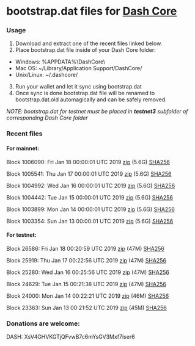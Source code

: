 # bootstrap.dat files for [Dash Core](https://www.dash.org)

### Usage

1. Download and extract one of the recent files linked below.
2. Place bootstrap.dat file inside of your Dash Core folder:
 - Windows: %APPDATA%\DashCore\
 - Mac OS: ~/Library/Application Support/DashCore/
 - Unix/Linux: ~/.dashcore/
3. Run your wallet and let it sync using bootstrap.dat
4. Once sync is done bootstrap.dat file will be renamed to bootstrap.dat.old automagically and can be safely removed.

_NOTE: bootstrap.dat for testnet must be placed in **testnet3** subfolder of corresponding Dash Core folder_

### Recent files

#### For mainnet:

Block 1006090: Fri Jan 18 00:00:01 UTC 2019 [zip](https://dash-bootstrap.ams3.digitaloceanspaces.com/mainnet/2019-01-18/bootstrap.dat.zip) (5.6G) [SHA256](https://dash-bootstrap.ams3.digitaloceanspaces.com/mainnet/2019-01-18/sha256.txt)

Block 1005541: Thu Jan 17 00:00:01 UTC 2019 [zip](https://dash-bootstrap.ams3.digitaloceanspaces.com/mainnet/2019-01-17/bootstrap.dat.zip) (5.6G) [SHA256](https://dash-bootstrap.ams3.digitaloceanspaces.com/mainnet/2019-01-17/sha256.txt)

Block 1004992: Wed Jan 16 00:00:01 UTC 2019 [zip](https://dash-bootstrap.ams3.digitaloceanspaces.com/mainnet/2019-01-16/bootstrap.dat.zip) (5.6G) [SHA256](https://dash-bootstrap.ams3.digitaloceanspaces.com/mainnet/2019-01-16/sha256.txt)

Block 1004442: Tue Jan 15 00:00:01 UTC 2019 [zip](https://dash-bootstrap.ams3.digitaloceanspaces.com/mainnet/2019-01-15/bootstrap.dat.zip) (5.6G) [SHA256](https://dash-bootstrap.ams3.digitaloceanspaces.com/mainnet/2019-01-15/sha256.txt)

Block 1003899: Mon Jan 14 00:00:01 UTC 2019 [zip](https://dash-bootstrap.ams3.digitaloceanspaces.com/mainnet/2019-01-14/bootstrap.dat.zip) (5.6G) [SHA256](https://dash-bootstrap.ams3.digitaloceanspaces.com/mainnet/2019-01-14/sha256.txt)

Block 1003354: Sun Jan 13 00:00:01 UTC 2019 [zip](https://dash-bootstrap.ams3.digitaloceanspaces.com/mainnet/2019-01-13/bootstrap.dat.zip) (5.6G) [SHA256](https://dash-bootstrap.ams3.digitaloceanspaces.com/mainnet/2019-01-13/sha256.txt)


#### For testnet:

Block 26586: Fri Jan 18 00:20:59 UTC 2019 [zip](https://dash-bootstrap.ams3.digitaloceanspaces.com/testnet/2019-01-18/bootstrap.dat.zip) (47M) [SHA256](https://dash-bootstrap.ams3.digitaloceanspaces.com/testnet/2019-01-18/sha256.txt)

Block 25919: Thu Jan 17 00:22:56 UTC 2019 [zip](https://dash-bootstrap.ams3.digitaloceanspaces.com/testnet/2019-01-17/bootstrap.dat.zip) (47M) [SHA256](https://dash-bootstrap.ams3.digitaloceanspaces.com/testnet/2019-01-17/sha256.txt)

Block 25280: Wed Jan 16 00:25:56 UTC 2019 [zip](https://dash-bootstrap.ams3.digitaloceanspaces.com/testnet/2019-01-16/bootstrap.dat.zip) (47M) [SHA256](https://dash-bootstrap.ams3.digitaloceanspaces.com/testnet/2019-01-16/sha256.txt)

Block 24629: Tue Jan 15 00:21:38 UTC 2019 [zip](https://dash-bootstrap.ams3.digitaloceanspaces.com/testnet/2019-01-15/bootstrap.dat.zip) (47M) [SHA256](https://dash-bootstrap.ams3.digitaloceanspaces.com/testnet/2019-01-15/sha256.txt)

Block 24000: Mon Jan 14 00:22:21 UTC 2019 [zip](https://dash-bootstrap.ams3.digitaloceanspaces.com/testnet/2019-01-14/bootstrap.dat.zip) (46M) [SHA256](https://dash-bootstrap.ams3.digitaloceanspaces.com/testnet/2019-01-14/sha256.txt)

Block 23363: Sun Jan 13 00:21:52 UTC 2019 [zip](https://dash-bootstrap.ams3.digitaloceanspaces.com/testnet/2019-01-13/bootstrap.dat.zip) (45M) [SHA256](https://dash-bootstrap.ams3.digitaloceanspaces.com/testnet/2019-01-13/sha256.txt)


### Donations are welcome:

DASH: XsV4GHVKGTjQFvwB7c6mYsGV3Mxf7iser6
